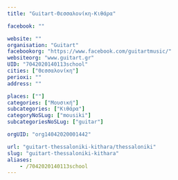 ```yaml
---
title: "Guitart-Θεσσαλονίκη-Κιθάρα"

facebook: ""

website: ""
organisation: "Guitart"
facebookorg: "https://www.facebook.com/guitartmusic/"
websiteorg: "www.guitart.gr"
UID: "7042020140113school"
cities: ["Θεσσαλονίκη"]
perioxi: ""
address: ""

places: [""]
categories: ["Μουσική"]
subcategories: ["Κιθάρα"]
categoryNoSLug: ["mousiki"]
subcategoriesNoSLug: ["guitar"]

orgUID: "org14042020001442"

url: "guitart-thessaloniki-kithara/thessaloniki"
slug: "guitart-thessaloniki-kithara"
aliases:
    - /7042020140113school
---
```






